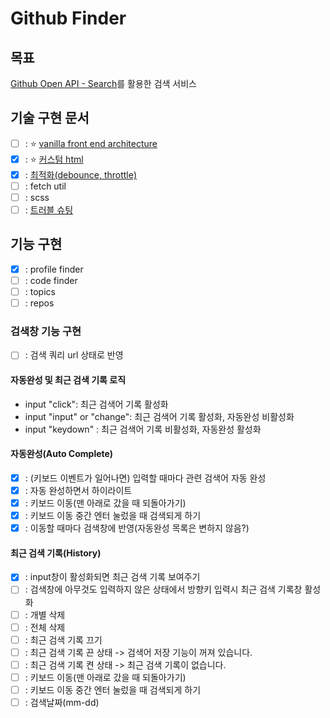 # Github Finder

## 목표

[Github Open API - Search](https://docs.github.com/ko/rest/search?apiVersion=2022-11-28)를 활용한 검색 서비스

## 기술 구현 문서

- [ ] : ⭐️ [vanilla front end architecture](docs/core.md)
- [x] : ⭐️ [커스텀 html](docs/html.md)
- [x] : [최적화(debounce, throttle)](docs/optimize.md)
- [ ] : fetch util
- [ ] : scss
- [ ] : [트러블 슈팅](docs/trouble-shotting.md)

## 기능 구현

- [x] : profile finder
- [ ] : code finder
- [ ] : topics
- [ ] : repos

### 검색창 기능 구현

- [ ] : 검색 쿼리 url 상태로 반영

#### 자동완성 및 최근 검색 기록 로직

- input "click": 최근 검색어 기록 활성화
- input "input" or "change": 최근 검색어 기록 활성화, 자동완성 비활성화
- input "keydown" : 최근 검색어 기록 비활성화, 자동완성 활성화

#### 자동완성(Auto Complete)

- [x] : (키보드 이벤트가 일어나면) 입력할 때마다 관련 검색어 자동 완성
- [x] : 자동 완성하면서 하이라이트
- [x] : 키보드 이동(맨 아래로 갔을 때 되돌아가기)
- [x] : 키보드 이동 중간 엔터 눌렀을 때 검색되게 하기
- [x] : 이동할 때마다 검색창에 반영(자동완성 목록은 변하지 않음?)

#### 최근 검색 기록(History)

- [x] : input창이 활성화되면 최근 검색 기록 보여주기
- [ ] : 검색창에 아무것도 입력하지 않은 상태에서 방향키 입력시 최근 검색 기록창 활성화
- [ ] : 개별 삭제
- [ ] : 전체 삭제
- [ ] : 최근 검색 기록 끄기
- [ ] : 최근 검색 기록 끈 상태 -> 검색어 저장 기능이 꺼져 있습니다.
- [ ] : 최근 검색 기록 켠 상태 -> 최근 검색 기록이 없습니다.
- [ ] : 키보드 이동(맨 아래로 갔을 때 되돌아가기)
- [ ] : 키보드 이동 중간 엔터 눌렀을 때 검색되게 하기
- [ ] : 검색날짜(mm-dd)
